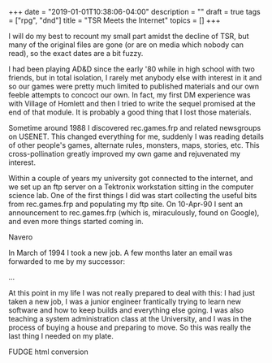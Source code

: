 +++
date = "2019-01-01T10:38:06-04:00"
description = ""
draft = true
tags = ["rpg", "dnd"]
title = "TSR Meets the Internet"
topics = []
+++

I will do my best to recount my small part amidst the decline of TSR, but many of the original files are gone (or are on media which nobody can read), so the exact dates are a bit fuzzy.

I had been playing AD&D since the early '80 while in high school with two friends, but in total isolation, I rarely met anybody else with interest in it and so our games were pretty much limited to published materials and our own feeble attempts to concoct our own.  In fact, my first DM experience was with Village of Homlett and then I tried to write the sequel promised at the end of that module.  It is probably a good thing that I lost those materials.

Sometime around 1988 I discovered rec.games.frp and related newsgroups on USENET.  This changed everything for me, suddenly I was reading details of other people's games, alternate rules, monsters, maps, stories, etc.  This cross-pollination greatly improved my own game and rejuvenated my interest.

Within a couple of years my university got connected to the internet, and we set up an ftp server on a Tektronix workstation sitting in the computer science lab.  One of the first things I did was start collecting the useful bits from rec.games.frp and populating my ftp site.  On 10-Apr-90 I sent an announcement to rec.games.frp (which is, miraculously, found on Google), and even more things started coming in.

Navero

In March of 1994 I took a new job.  A few months later an email was forwarded to me by my successor:

...

At this point in my life I was not really prepared to deal with this:  I had just taken a new job, I was a junior engineer frantically trying to learn new software and how to keep builds and everything else going.  I was also teaching a system administration class at the University, and I was in the process of buying a house and preparing to move.  So this was really the last thing I needed on my plate.

FUDGE
html conversion




